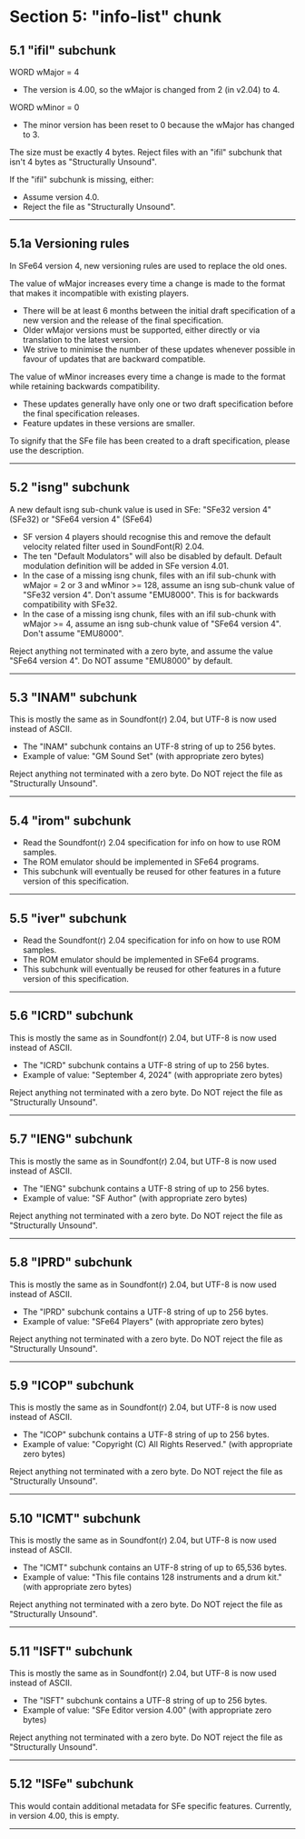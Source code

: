 # Section 5: "info-list" chunk

## 5.1 "ifil" subchunk

WORD wMajor = 4

- The version is 4.00, so the wMajor is changed from 2 (in v2.04) to 4.

WORD wMinor = 0

- The minor version has been reset to 0 because the wMajor has changed to 3.

The size must be exactly 4 bytes. Reject files with an "ifil" subchunk that isn't 4 bytes as "Structurally Unsound".

If the "ifil" subchunk is missing, either:

- Assume version 4.0.
- Reject the file as "Structurally Unsound".

* * *

## 5.1a Versioning rules

In SFe64 version 4, new versioning rules are used to replace the old ones.

The value of wMajor increases every time a change is made to the format that makes it incompatible with existing players.

- There will be at least 6 months between the initial draft specification of a new version and the release of the final specification.
- Older wMajor versions must be supported, either directly or via translation to the latest version.
- We strive to minimise the number of these updates whenever possible in favour of updates that are backward compatible.

The value of wMinor increases every time a change is made to the format while retaining backwards compatibility.

- These updates generally have only one or two draft specification before the final specification releases.
- Feature updates in these versions are smaller.

To signify that the SFe file has been created to a draft specification, please use the description.

* * *

## 5.2 "isng" subchunk

A new default isng sub-chunk value is used in SFe: "SFe32 version 4" (SFe32) or "SFe64 version 4" (SFe64)

- SF version 4 players should recognise this and remove the default velocity related filter used in SoundFont(R) 2.04.
- The ten "Default Modulators" will also be disabled by default. Default modulation definition will be added in SFe version 4.01.
- In the case of a missing isng chunk, files with an ifil sub-chunk with wMajor = 2 or 3 and wMinor >= 128, assume an isng sub-chunk value of "SFe32 version 4". Don't assume "EMU8000". This is for backwards compatibility with SFe32.
- In the case of a missing isng chunk, files with an ifil sub-chunk with wMajor >= 4, assume an isng sub-chunk value of "SFe64 version 4". Don't assume "EMU8000".

Reject anything not terminated with a zero byte, and assume the value "SFe64 version 4". Do NOT assume "EMU8000" by default.

* * *

## 5.3 "INAM" subchunk

This is mostly the same as in Soundfont(r) 2.04, but UTF-8 is now used instead of ASCII.

- The "INAM" subchunk contains an UTF-8 string of up to 256 bytes.
- Example of value: "GM Sound Set" (with appropriate zero bytes)

Reject anything not terminated with a zero byte. Do NOT reject the file as "Structurally Unsound".

* * *

## 5.4 "irom" subchunk

- Read the Soundfont(r) 2.04 specification for info on how to use ROM samples.
- The ROM emulator should be implemented in SFe64 programs.
- This subchunk will eventually be reused for other features in a future version of this specification.

* * *

## 5.5 "iver" subchunk

- Read the Soundfont(r) 2.04 specification for info on how to use ROM samples.
- The ROM emulator should be implemented in SFe64 programs.
- This subchunk will eventually be reused for other features in a future version of this specification.

* * *

## 5.6 "ICRD" subchunk

This is mostly the same as in Soundfont(r) 2.04, but UTF-8 is now used instead of ASCII.

- The "ICRD" subchunk contains a UTF-8 string of up to 256 bytes.
- Example of value: "September 4, 2024" (with appropriate zero bytes)

Reject anything not terminated with a zero byte. Do NOT reject the file as "Structurally Unsound".

* * *

## 5.7 "IENG" subchunk

This is mostly the same as in Soundfont(r) 2.04, but UTF-8 is now used instead of ASCII.

- The "IENG" subchunk contains a UTF-8 string of up to 256 bytes.
- Example of value: "SF Author" (with appropriate zero bytes)

Reject anything not terminated with a zero byte. Do NOT reject the file as "Structurally Unsound".

* * *

## 5.8 "IPRD" subchunk

This is mostly the same as in Soundfont(r) 2.04, but UTF-8 is now used instead of ASCII.

- The "IPRD" subchunk contains a UTF-8 string of up to 256 bytes.
- Example of value: "SFe64 Players" (with appropriate zero bytes)

Reject anything not terminated with a zero byte. Do NOT reject the file as "Structurally Unsound".

* * *

## 5.9 "ICOP" subchunk

This is mostly the same as in Soundfont(r) 2.04, but UTF-8 is now used instead of ASCII.

- The "ICOP" subchunk contains a UTF-8 string of up to 256 bytes.
- Example of value: "Copyright (C) All Rights Reserved." (with appropriate zero bytes)

Reject anything not terminated with a zero byte. Do NOT reject the file as "Structurally Unsound".

* * *

## 5.10 "ICMT" subchunk

This is mostly the same as in Soundfont(r) 2.04, but UTF-8 is now used instead of ASCII.

- The "ICMT" subchunk contains an UTF-8 string of up to 65,536 bytes.
- Example of value: "This file contains 128 instruments and a drum kit." (with appropriate zero bytes)

Reject anything not terminated with a zero byte. Do NOT reject the file as "Structurally Unsound".

* * *

## 5.11 "ISFT" subchunk

This is mostly the same as in Soundfont(r) 2.04, but UTF-8 is now used instead of ASCII.

- The "ISFT" subchunk contains a UTF-8 string of up to 256 bytes.
- Example of value: "SFe Editor version 4.00" (with appropriate zero bytes)

Reject anything not terminated with a zero byte. Do NOT reject the file as "Structurally Unsound".

* * *

## 5.12 "ISFe" subchunk

This would contain additional metadata for SFe specific features. Currently, in version 4.00, this is empty.

* * *

&nbsp;